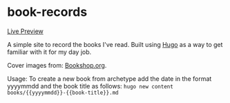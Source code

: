 # book-records

[Live Preview](https://hugo-books-read.vercel.app)

A simple site to record the books I've read. Built using [Hugo]() as a way to get familiar with it for my day job. 

Cover images from: [Bookshop.org](https://uk.bookshop.org/).

Usage: To create a new book from archetype add the date in the format yyyymmdd and the book title as follows: `hugo new content books/{{yyyymmdd}}-{{book-title}}.md`


